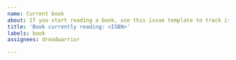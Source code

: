 ```yaml
---
name: Current book
about: If you start reading a book, use this issue template to track it.
title: 'Book currently reading: <ISBN>'
labels: book
assignees: dreadwarrior

---
```



